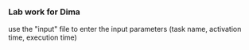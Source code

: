 ### Lab work for Dima

use the "input" file to enter the input parameters (task name,  activation time, execution time)
